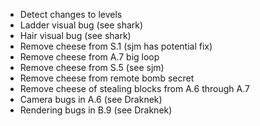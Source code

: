 - Detect changes to levels
- Ladder visual bug (see shark)
- Hair visual bug (see shark)
- Remove cheese from S.1 (sjm has potential fix)
- Remove cheese from A.7 big loop
- Remove cheese from S.5 (see sjm)
- Remove cheese from remote bomb secret
- Remove cheese of stealing blocks from A.6 through A.7
- Camera bugs in A.6 (see Draknek)
- Rendering bugs in B.9 (see Draknek)
